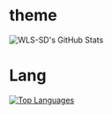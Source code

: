 

# theme

![WLS-SD's GitHub Stats](https://github-readme-stats.vercel.app/api?username=WLS-SD&show_icons=true&theme=aura)


# Lang 

[![Top Languages](https://github-readme-stats.vercel.app/api/top-langs/?username=WLS-SD)](https://github.com/WLS-SD/github-readme-stats)
